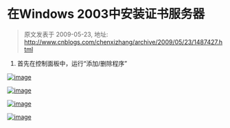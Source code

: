 # 在Windows 2003中安装证书服务器 
> 原文发表于 2009-05-23, 地址: http://www.cnblogs.com/chenxizhang/archive/2009/05/23/1487427.html 


1. 首先在控制面板中，运行“添加/删除程序”

 [![image](http://images.cnblogs.com/cnblogs_com/chenxizhang/WindowsLiveWriter/Windows2003_5D4D/image_thumb.png "image")](http://images.cnblogs.com/cnblogs_com/chenxizhang/WindowsLiveWriter/Windows2003_5D4D/image_2.png) 

 [![image](http://images.cnblogs.com/cnblogs_com/chenxizhang/WindowsLiveWriter/Windows2003_5D4D/image_thumb_1.png "image")](http://images.cnblogs.com/cnblogs_com/chenxizhang/WindowsLiveWriter/Windows2003_5D4D/image_4.png) 

 [![image](http://images.cnblogs.com/cnblogs_com/chenxizhang/WindowsLiveWriter/Windows2003_5D4D/image_thumb_2.png "image")](http://images.cnblogs.com/cnblogs_com/chenxizhang/WindowsLiveWriter/Windows2003_5D4D/image_6.png) 

   [![image](http://images.cnblogs.com/cnblogs_com/chenxizhang/WindowsLiveWriter/Windows2003_5D4D/image_thumb_3.png "image")](http://images.cnblogs.com/cnblogs_com/chenxizhang/WindowsLiveWriter/Windows2003_5D4D/image_8.png)

